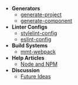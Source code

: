 - **Generators**
  - [generate-project](generate-project.md)
  - [generate-component](generate-component.md)
- **Linter Configs**
  - [stylelint-config](stylelint-config.md)
  - [eslint-config](eslint-config.md)
- **Build Systems**
  - [mmt-webpack](mmt-webpack.md)
- **Help Articles**
  - [Node and NPM](node-and-npm.md)
- **Discussion**
  - [Future Ideas](future-ideas.md)
